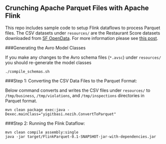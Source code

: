 Crunching Apache Parquet Files with Apache Flink
-------------------------------------------------

This repo includes sample code to setup Flink dataflows to process Parquet files.
The CSV datasets under `resources/` are the Restaurant Score datasets downloaded from
[SF OpenData](https://data.sfgov.org). For more information please see [this post](https://medium.com/@istanbul_techie/crunching-parquet-files-with-apache-flink-200bec90d8a7).

###Generating the Avro Model Classes

If you make any changes to the Avro schema files (`*.avsc`) under `resources/` you should re-generate the model classes

```
./compile_schemas.sh
```

###Step 1: Converting the CSV Data Files to the Parquet Format:

Below command converts and writes the CSV files under `resources/` to `/tmp/business`, `/tmp/violations`, and `/tmp/inspections` directories in Parquet format.

```
mvn clean package exec:java -Dexec.mainClass="yigitbasi.nezih.ConvertToParquet"
```

###Step 2: Running the Flink Dataflow:


```
mvn clean compile assembly:single
java -jar target/FlinkParquet-0.1-SNAPSHOT-jar-with-dependencies.jar
```
